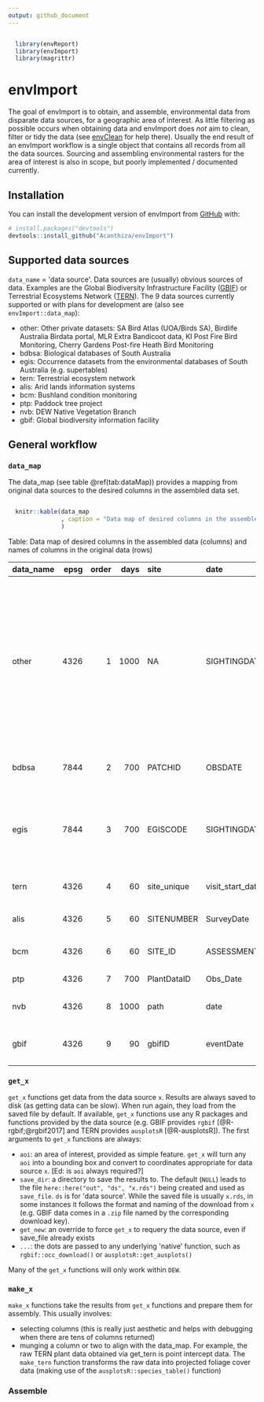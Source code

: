 ```yaml
---
output: github_document
---
```


<!-- README.md is generated from README.Rmd. Please edit that file -->




```r

  library(envReport)
  library(envImport)
  library(magrittr)
```

# envImport

<!-- badges: start -->
<!-- badges: end -->

The goal of envImport is to obtain, and assemble, environmental data from disparate data sources, for a geographic area of interest. As little filtering as possible occurs when obtaining data and envImport does _not_ aim to clean, filter or tidy the data (see [envClean](https://acanthiza.github.io/envClean/) for help there). Usually the end result of an envImport workflow is a single object that contains all records from all the data sources. Sourcing and assembling environmental rasters for the area of interest is also in scope, but poorly implemented / documented currently.

## Installation

You can install the development version of envImport from [GitHub](https://github.com/) with:

``` r
# install.packages("devtools")
devtools::install_github("Acanthiza/envImport")
```

## Supported data sources

`data_name` = 'data source'. Data sources are (usually) obvious sources of data. Examples are the Global Biodiversity Infrastructure Facility ([GBIF](https://www.gbif.org/)) or Terrestrial Ecosystems Network ([TERN](https://www.tern.org.au/)). The 9 data sources currently supported or with plans for development are (also see `envImport::data_map`):

* other: Other private datasets: SA Bird Atlas (UOA/Birds SA), Birdlife Australia Birdata portal, MLR Extra Bandicoot data, KI Post Fire Bird Monitoring, Cherry Gardens Post-fire Heath Bird Monitoring
* bdbsa: Biological databases of South Australia
* egis: Occurrence datasets from the environmental databases of South Australia (e.g. supertables)
* tern: Terrestrial ecosystem network
* alis: Arid lands information systems
* bcm: Bushland condition monitoring
* ptp: Paddock tree project
* nvb: DEW Native Vegetation Branch
* gbif: Global biodiversity information facility

## General workflow

### `data_map`

The data_map (see table @ref(tab:dataMap)) provides a mapping from original data sources to the desired columns in the assembled data set.


```r

  knitr::kable(data_map
               , caption = "Data map of desired columns in the assembled data (columns) and names of columns in the original data (rows)"
               )
```



Table: Data map of desired columns in the assembled data (columns) and names of columns in the original data (rows)

|data_name | epsg| order| days|site        |date             |lat             |long             |original_name            |common           |nsx          |occ_derivation   |survey_nr |survey     |ind                        |rel_metres                    |sens         |lifeform  |lifespan |cover            |cover_code      |quad_x       |quad_y       |epbc_status     |npw_staus        |method           |desc                                                                                                                                                                                            |data_name_use |
|:---------|----:|-----:|----:|:-----------|:----------------|:---------------|:----------------|:------------------------|:----------------|:------------|:----------------|:---------|:----------|:--------------------------|:-----------------------------|:------------|:---------|:--------|:----------------|:---------------|:------------|:------------|:---------------|:----------------|:----------------|:-----------------------------------------------------------------------------------------------------------------------------------------------------------------------------------------------|:-------------|
|other     | 4326|     1| 1000|NA          |SIGHTINGDATE     |LATITUDE        |LONGITUDE        |SPECIES                  |NA               |NA           |NUMOBSERVED      |SURVEYNR  |SURVEYNAME |NA                         |maxDist                       |NA           |NA        |NA       |NA               |NA              |NA           |NA           |NA              |NA               |METHODDESC       |Other private datasets: SA Bird Atlas (UOA/Birds SA), Birdlife Australia Birdata portal, MLR Extra Bandicoot data, KI Post Fire Bird Monitoring, Cherry Gardens Post-fire Heath Bird Monitoring |OTHER         |
|bdbsa     | 7844|     2|  700|PATCHID     |OBSDATE          |LATITUDE        |LONGITUDE        |SPECIES                  |COMNAME1         |NSXCODE      |NUMOBSERVED      |SURVEYNR  |SURVEYNAME |ISINDIGENOUS               |rel_metres                    |NA           |MUIRCODE  |LIFESPAN |COVER            |COVCODE         |VEGQUADSIZE1 |VEGQUADSIZE2 |ESACTSTATUSCODE |NPWACTSTATUSCODE |METHODDESC       |Biological databases of South Australia                                                                                                                                                         |BDBSA         |
|egis      | 7844|     3|  700|EGISCODE    |SIGHTINGDATE     |LATITUDE        |LONGITUDE        |SPECIES                  |COMNAME          |NSXCODE      |NUMOBSERVED      |SURVEYNR  |SURVEYNAME |ISINDIGENOUSFLAG           |rel_metres                    |DISTRIBNDESC |NA        |NA       |NA               |NA              |NA           |NA           |ESACTSTATUSCODE |NPWACTSTATUSCODE |METHODDESC       |Occurrence datasets from the environmental databases of South Australia (e.g. supertables)                                                                                                      |EGIS          |
|tern      | 4326|     4|   60|site_unique |visit_start_date |latitude        |longitude        |species                  |NA               |NA           |NA               |NA        |NA         |NA                         |NA                            |NA           |lifeform  |NA       |cover            |NA              |quadX        |quadY        |NA              |NA               |NA               |Terrestrial ecosystem network                                                                                                                                                                   |TERN          |
|alis      | 4326|     5|   60|SITENUMBER  |SurveyDate       |LATITUDE        |LONGITUDE        |LegacyName               |NA               |NSXCode      |NA               |NA        |LandSystem |NA                         |NA                            |NA           |Lifeform  |NA       |Cover            |NA              |NA           |NA           |NA              |NA               |NA               |Arid lands information systems                                                                                                                                                                  |ALIS          |
|bcm       | 4326|     6|   60|SITE_ID     |ASSESSMENT_DATE  |LATITUDE        |LONGITUDE        |Species                  |Common1          |Old_NSX_Code |NA               |NA        |NA         |isIndigenous               |NA                            |NA           |NA        |LIFESPAN |NA               |NA              |X_DIM        |Y_DIM        |NA              |NA               |NA               |Bushland condition monitoring                                                                                                                                                                   |BCM           |
|ptp       | 4326|     7|  700|PlantDataID |Obs_Date         |LATITUDE        |LONGITUDE        |Scientific_name_original |Common_name_orig |NSXCODE      |NA               |NA        |NA         |Native_Introduced_original |NA                            |NA           |Life_form |NA       |NA               |Cover_abundance |NA           |NA           |NA              |NA               |NA               |Paddock tree project                                                                                                                                                                            |PTP           |
|nvb       | 4326|     8| 1000|path        |date             |lat             |lon              |Spp                      |NA               |NA           |NA               |NA        |NA         |NA                         |NA                            |NA           |NA        |NA       |NA               |NA              |NA           |NA           |NA              |NA               |NA               |DEW Native Vegetation Branch                                                                                                                                                                    |NVB           |
|gbif      | 4326|     9|   90|gbifID      |eventDate        |decimalLatitude |decimalLongitude |species                  |NA               |organismID   |organismQuantity |NA        |NA         |NA                         |coordinateUncertaintyInMeters |NA           |NA        |NA       |organismQuantity |NA              |NA           |NA           |NA              |NA               |samplingProtocol |Global biodiversity information facility                                                                                                                                                        |GBIF          |



### `get_x`

`get_x` functions get data from the data source `x`. Results are always saved to disk (as getting data can be slow). When run again, they load from the saved file by default. If available, `get_x` functions use any R packages and functions provided by the data source (e.g. GBIF provides `rgbif` [@R-rgbif;@rgbif2017] and TERN provides `ausplotsR` [@R-ausplotsR]). The first arguments to `get_x` functions are always:

* `aoi`: an area of interest, provided as simple feature. `get_x` will turn any `aoi` into a bounding box and convert to coordinates appropriate for data source `x`. [Ed: is `aoi` always required?]
* `save_dir`: a directory to save the results to. The default (`NULL`) leads to the file `here::here("out", "ds", "x.rds")` being created and used as `save_file`. `ds` is for 'data source'. While the saved file is usually `x.rds`, in some instances it follows the format and naming of the download from `x` (e.g. GBIF data comes in a `.zip` file named by the corresponding download key).
* `get_new`: an override to force `get_x` to requery the data source, even if save_file already exists
* `...`: the dots are passed to any underlying 'native' function, such as `rgbif::occ_download()` or `ausplotsR::get_ausplots()`

Many of the `get_x` functions will only work within `DEW`.

### `make_x`

`make_x` functions take the results from `get_x` functions and prepare them for assembly. This usually involves:

* selecting columns (this is really just aesthetic and helps with debugging when there are tens of columns returned)
* munging a column or two to align with the data_map. For example, the raw TERN plant data obtained via get_tern is point intercept data. The `make_tern` function transforms the raw data into projected foliage cover data (making use of the `ausplotsR::species_table()` function)

### Assemble


